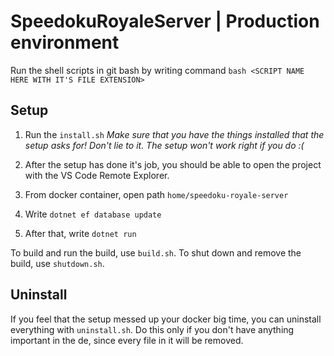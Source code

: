 # SpeedokuRoyaleServer | Production environment

Run the shell scripts in git bash by writing command
`bash <SCRIPT NAME HERE WITH IT'S FILE EXTENSION>`

## Setup

1. Run the `install.sh` *Make sure that you have the things installed that the
   setup asks for! Don't lie to it. The setup won't work right if you do :(*

2. After the setup has done it's job, you should be able to open the project
   with the VS Code Remote Explorer.

3. From docker container, open path `home/speedoku-royale-server`

4. Write `dotnet ef database update`

5. After that, write `dotnet run`


To build and run the build, use `build.sh`.
To shut down and remove the build, use `shutdown.sh`.

## Uninstall

If you feel that the setup messed up your docker big time, you can uninstall
everything with `uninstall.sh`. Do this only if you don't have anything
important in the de, since every file in it will be removed.

